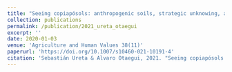 ```yaml
---
title: "Seeing copiapósols: anthropogenic soils, strategic unknowing, and emergent taxonomies in northern Chile"
collection: publications
permalink: /publication/2021_ureta_otaegui
excerpt: ''
date: 2020-01-03
venue: 'Agriculture and Human Values 38(11)'
paperurl: 'https://doi.org/10.1007/s10460-021-10191-4'
citation: 'Sebastián Ureta & Alvaro Otaegui, 2021. "Seeing copiapósols: anthropogenic soils, strategic unknowing, and emergent taxonomies in northern Chile," Agriculture and Human Values, Springer;The Agriculture, Food, & Human Values Society (AFHVS), vol. 38(4), pages 881-892.'
---
```

